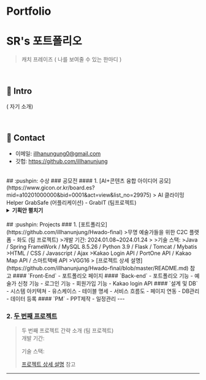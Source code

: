 # Portfolio
#  SR's 포트폴리오
>캐치 프레이즈 ( 나를 보여줄 수 있는 한마디 )

</br>

## :pushpin: Intro
( 자기 소개)

</br>

## :pushpin: Contact
- 이메일: illhanungung0@gmail.com
- 깃헙: https://github.com/illhanunjung


</br>
## :pushpin: 수상
### 공모전
#### 1. [AI+콘텐츠 융합 아이디어 공모](https://www.gicon.or.kr/board.es?mid=a10201000000&bid=0001&act=view&list_no=29975)
> AI 클라이밍 Helper GrabSafe (어플리케이션) - GrabIT (팀프로젝트)

<details>
<summary><b>기획안 펼치기</b></summary>
<div markdown="1">
 ![image](https://github.com/illhanunjung/Portfolio/assets/144203058/84fc6174-3de1-4f8c-b48c-7b7f90ccfedf)
![image](https://github.com/illhanunjung/Portfolio/assets/144203058/001c797a-8afa-4977-ba1d-fe9209ec97ab)

</div>
</details>

</br>
## :pushpin: Projects
### 1. [포트폴리오](https://github.com/illhanunjung/Hwado-final)
>무명 예술가들을 위한 C2C 플랫폼 - 화도 (팀 프로젝트)  
>개발 기간: 2024.01.08~2024.01.24
>  
>기술 스택:
>Java / Spring FrameWork / MySQL 8.5.26 / Python 3.9 / Flask / Tomcat / Mybatis  
>HTML / CSS / Javascript / Ajax  
>Kakao Login API / PortOne API / Kakao Map API / 스마트택배 API  
>VGG16  
> [프로젝트 상세 설명](https://github.com/illhanunjung/Hwado-final/blob/master/README.md) 참고  
#### `Front-End`
 - 포트폴리오 페이지
#### `Back-end`
 - 포트폴리오 기능 
 - 예술가 신청 기능
 - 로그인 기능
 - 회원가입 기능
 - Kakao login API
  #### `설계 및 DB`
 - 시스템 아키텍쳐 
 - 유스케이스
 - 테이블 명세
 - 서비스 흐름도
 - 페이지 연동
 - DB관리
 - 데이터 등록
   #### `PM`
 - PPT제작
 - 일정관리
---

### 2. [두 번째 프로젝트](https://github.com/JungHyung2/gitio.io)
>두 번째 프로젝트 간략 소개  (팀 프로젝트)  
>개발 기간: 
>  
>기술 스택:  
>  
>[프로젝트 상세 설명]() 참고

---

